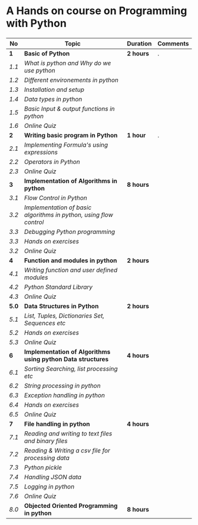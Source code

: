 #  A Hands on course on Programming with Python
### 

|**No** | **Topic**         |**Duration** | **Comments**|
|------ | ----------------- |-------------|-------------|
|   **1**   | **Basic of Python** |  **2 hours**    |      .      |
|   *1.1* | *What is python and Why do we use python* |             |             |
|   *1.2*| *Different environements in python* |             |             |
|   *1.3* | *Installation and setup* |             |             |
|   *1.4* | *Data types in python* |             |             |
|   *1.5* | *Basic Input & output functions in python* |             |             |
|   *1.6* | *Online Quiz* |             |             |
|   **2**   | **Writing basic program in Python**  |  **1 hour**    |      .      |
|   *2.1* | *Implementing Formula's using expressions* |             |             |
|   *2.2* | *Operators in Python* |             |             |
|   *2.3* | *Online Quiz* |             |             |
|  **3**| **Implementation of Algorithms in python** |**8 hours** |             |
|   *3.1* | *Flow Control in Python* |             |             |
|   *3.2* | *Implementation of basic algorithms in python, using flow control* |             |             |
|   *3.3* | *Debugging Python programming* |             |             |
|   *3.3* | *Hands on exercises*            | | |
|   *3.2* | *Online Quiz* |             |  
|  **4**| **Function and modules in python** |**2 hours** |             |
|   *4.1* | *Writing function and user defined modules* |             |             |
|   *4.2* | *Python Standard Library* |             |             |
|   *4.3* | *Online Quiz* |             |             |
|  **5.0** |**Data Structures in Python** | **2 hours** | |
|   *5.1* | *List, Tuples, Dictionaries Set, Sequences etc*            | | |
|   *5.2* | *Hands on exercises*            | | |
|   *5.3* | *Online Quiz*            | | |
|  **6**| **Implementation of Algorithms using  python Data structures** |**4 hours** |             |
|   *6.1* | *Sorting Searching, list processing etc* | | |
|   *6.2* | *String processing in python*            | | |
|   *6.3* | *Exception handling in python*           | | |
|   *6.4* | *Hands on exercises*            | | |
|   *6.5* | *Online Quiz*            | | |
|  **7**| **File handling in python** |**4 hours** |             |
|   *7.1* | *Reading and writing to text files and binary files* | | |
|   *7.2* | *Reading & Writing a csv file for processing data*            | | |
|   *7.3* | *Python pickle*           | | |
|   *7.4* | *Handling JSON data*           | | |
|   *7.5* | *Logging in python*            | | |
|   *7.6* | *Online Quiz*            | | |
|   *8.0* | **Objected Oriented Programming in python** | **8 hours** | |
